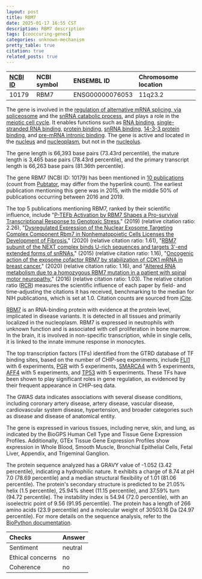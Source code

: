 ```yaml
---
layout: post
title: RBM7
date: 2025-01-17 16:55 CST
description: RBM7 description
tags: [cooccuring-genes]
categories: unknown-mechanism
pretty_table: true
citation: true
related_posts: true
---
```




| [NCBI ID](https://www.ncbi.nlm.nih.gov/gene/10179) | NCBI symbol | ENSEMBL ID | Chromosome location |
| :-------- | :------- | :-------- | :------- |
| 10179  | RBM7 | ENSG00000076053 | 11q23.2 |



The gene is involved in the [regulation of alternative mRNA splicing, via spliceosome](https://amigo.geneontology.org/amigo/term/GO:0000381) and the [snRNA catabolic process](https://amigo.geneontology.org/amigo/term/GO:0016069), and plays a role in the [meiotic cell cycle](https://amigo.geneontology.org/amigo/term/GO:0051321). It enables functions such as [RNA binding](https://amigo.geneontology.org/amigo/term/GO:0003723), [single-stranded RNA binding](https://amigo.geneontology.org/amigo/term/GO:0003727), [protein binding](https://amigo.geneontology.org/amigo/term/GO:0005515), [snRNA binding](https://amigo.geneontology.org/amigo/term/GO:0017069), [14-3-3 protein binding](https://amigo.geneontology.org/amigo/term/GO:0071889), and [pre-mRNA intronic binding](https://amigo.geneontology.org/amigo/term/GO:0097157). The gene is active and located in the [nucleus](https://amigo.geneontology.org/amigo/term/GO:0005634) and [nucleoplasm](https://amigo.geneontology.org/amigo/term/GO:0005654), but not in the [nucleolus](https://amigo.geneontology.org/amigo/term/GO:0005730).


The gene length is 66,393 base pairs (73.43rd percentile), the mature length is 3,465 base pairs (78.43rd percentile), and the primary transcript length is 66,263 base pairs (81.36th percentile).


The gene RBM7 (NCBI ID: 10179) has been mentioned in [10 publications](https://pubmed.ncbi.nlm.nih.gov/?term=%22RBM7%22) (count from [Pubtator](https://academic.oup.com/nar/article/47/W1/W587/5494727), may differ from the hyperlink count). The earliest publication mentioning this gene was in 2015, with the middle 50% of publications occurring between 2016 and 2019.


The top 5 publications mentioning RBM7, ranked by their scientific influence, include "[P-TEFb Activation by RBM7 Shapes a Pro-survival Transcriptional Response to Genotoxic Stress.](https://pubmed.ncbi.nlm.nih.gov/30824372)" (2019) (relative citation ratio: 2.26), "[Dysregulated Expression of the Nuclear Exosome Targeting Complex Component Rbm7 in Nonhematopoietic Cells Licenses the Development of Fibrosis.](https://pubmed.ncbi.nlm.nih.gov/32187520)" (2020) (relative citation ratio: 1.61), "[RBM7 subunit of the NEXT complex binds U-rich sequences and targets 3'-end extended forms of snRNAs.](https://pubmed.ncbi.nlm.nih.gov/25852104)" (2015) (relative citation ratio: 1.16), "[Oncogenic action of the exosome cofactor RBM7 by stabilization of CDK1 mRNA in breast cancer.](https://pubmed.ncbi.nlm.nih.gov/33145401)" (2020) (relative citation ratio: 1.16), and "[Altered RNA metabolism due to a homozygous RBM7 mutation in a patient with spinal motor neuropathy.](https://pubmed.ncbi.nlm.nih.gov/27193168)" (2016) (relative citation ratio: 1.03). The relative citation ratio ([RCR](https://journals.plos.org/plosbiology/article?id=10.1371/journal.pbio.1002541)) measures the scientific influence of each paper by field- and time-adjusting the citations it has received, benchmarking to the median for NIH publications, which is set at 1.0. Citation counts are sourced from [iCite](https://icite.od.nih.gov).


[RBM7](https://www.proteinatlas.org/ENSG00000076053-RBM7) is an RNA-binding protein with evidence at the protein level, implicated in disease variants. It is detected in all tissues and primarily localized in the nucleoplasm. RBM7 is expressed in neutrophils with unknown function and is associated with cell proliferation in bone marrow. In the brain, it is involved in non-specific transcription, while in single cells, it is linked to the innate immune response in monocytes.


The top transcription factors (TFs) identified from the GTRD database of TF binding sites, based on the number of CHIP-seq experiments, include [FLI1](https://www.ncbi.nlm.nih.gov/gene/2313) with 6 experiments, [PGR](https://www.ncbi.nlm.nih.gov/gene/5241) with 5 experiments, [SMARCA4](https://www.ncbi.nlm.nih.gov/gene/6597) with 5 experiments, [AFF4](https://www.ncbi.nlm.nih.gov/gene/27125) with 5 experiments, and [TP53](https://www.ncbi.nlm.nih.gov/gene/7157) with 5 experiments. These TFs have been shown to play significant roles in gene regulation, as evidenced by their frequent appearance in CHIP-seq data.



The GWAS data indicates associations with several disease conditions, including coronary artery disease, artery disease, vascular disease, cardiovascular system disease, hypertension, and broader categories such as disease and disease of anatomical entity.



The gene is expressed in various tissues, including nerve, skin, and lung, as indicated by the BioGPS Human Cell Type and Tissue Gene Expression Profiles. Additionally, GTEx Tissue Gene Expression Profiles show expression in Whole Blood, Smooth Muscle, Bronchial Epithelial Cells, Fetal Liver, Appendix, and Trigeminal Ganglion.




The protein sequence analyzed has a GRAVY value of -1.052 (3.42 percentile), indicating a hydrophilic nature. It exhibits a charge of 8.74 at pH 7.0 (78.69 percentile) and a median structural flexibility of 1.01 (81.06 percentile). The protein's secondary structure is predicted to be 21.05% helix (1.5 percentile), 25.94% sheet (11.15 percentile), and 37.59% turn (94.72 percentile). The instability index is 54.94 (72.0 percentile), with an isoelectric point of 9.56 (91.95 percentile). The protein has a length of 266 amino acids (23.9 percentile) and a molecular weight of 30503.16 Da (24.97 percentile). For more details on the sequence analysis, refer to the [BioPython documentation](https://biopython.org/docs/1.75/api/Bio.SeqUtils.ProtParam.html).





| Checks    | Answer |
| :-------- | :------- |
| Sentiment  | neutral   |
| Ethical concerns | no     |
| Coherence    | no    |